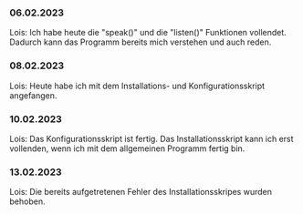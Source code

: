 ### 06.02.2023

Lois: Ich habe heute die "speak()" und die "listen()" Funktionen vollendet. Dadurch kann das Programm bereits mich verstehen und auch reden.

### 08.02.2023

Lois: Heute habe ich mit dem Installations- und Konfigurationsskript angefangen.

### 10.02.2023

Lois: Das Konfigurationsskript ist fertig. Das Installationsskript kann ich erst vollenden, wenn ich mit dem allgemeinen Programm fertig bin.

### 13.02.2023

Lois: Die bereits aufgetretenen Fehler des Installationsskripes wurden behoben.